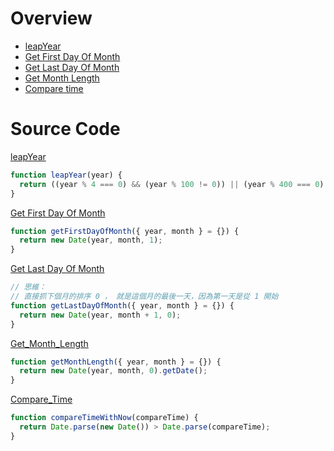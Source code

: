 # Overview

* [leapYear](#leapYear)
* [Get First Day Of Month](#Get_First_Day_Of_Month)
* [Get Last Day Of Month](#Get_Last_Day_Of_Month)
* [Get Month Length](#Get_Month_Length)
* [Compare time](#Compare_Time)


# Source Code
<a target="_blank" href="https://stackoverflow.com/questions/16353211/check-if-year-is-leap-year-in-javascript" name="leapYear" id="leapYear">leapYear</a>

```js
function leapYear(year) {
  return ((year % 4 === 0) && (year % 100 != 0)) || (year % 400 === 0);
}
```

<a target="_blank" href="" name="Get_First_Day_Of_Month" id="Get_First_Day_Of_Month">Get First Day Of Month</a>

```js
function getFirstDayOfMonth({ year, month } = {}) {
  return new Date(year, month, 1);
}
```

<a target="_blank" href="https://stackoverflow.com/questions/222309/calculate-last-day-of-month-in-javascript" name="Get_Last_Day_Of_Month" id="Get_Last_Day_Of_Month">Get Last Day Of Month</a>

```js
// 思維：
// 直接抓下個月的排序 0 ， 就是這個月的最後一天，因為第一天是從 1 開始
function getLastDayOfMonth({ year, month } = {}) {
  return new Date(year, month + 1, 0);
}
```

<a target="_blank" href="" name="Get_Month_Length" id="Get_Month_Length">Get_Month_Length</a>

```js
function getMonthLength({ year, month } = {}) {
  return new Date(year, month, 0).getDate();
}
```

<a target="_blank" href="https://stackoverflow.com/questions/35697037/how-to-compare-time-in-js" name="Compare_Time" id="Compare_Time">Compare_Time</a>

```js
function compareTimeWithNow(compareTime) {
  return Date.parse(new Date()) > Date.parse(compareTime);
}
```